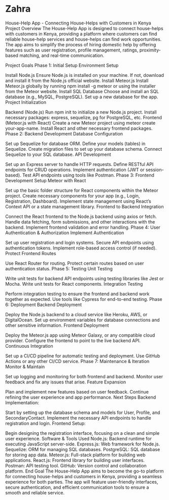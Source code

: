# Zahra
House-Help App - Connecting House-Helps with Customers in Kenya
Project Overview
The House-Help App is designed to connect house-helps with customers in Kenya, providing a platform where customers can find reliable house-help services and house-helps can find work opportunities. The app aims to simplify the process of hiring domestic help by offering features such as user registration, profile management, ratings, proximity-based matching, and real-time communication.

Project Goals
Phase 1: Initial Setup
Environment Setup

Install Node.js
Ensure Node.js is installed on your machine. If not, download and install it from the Node.js official website.
Install Meteor.js
Install Meteor.js globally by running npm install -g meteor or using the installer from the Meteor website.
Install SQL Database
Choose and install an SQL database (e.g., MySQL, PostgreSQL).
Set up a new database for the app.
Project Initialization

Backend (Node.js)
Run npm init to initialize a new Node.js project.
Install necessary packages: express, sequelize, pg for PostgreSQL, etc.
Frontend (Meteor.js with React)
Create a new Meteor project using meteor create your-app-name.
Install React and other necessary frontend packages.
Phase 2: Backend Development
Database Configuration

Set up Sequelize for database ORM.
Define your models (tables) in Sequelize.
Create migration files to set up your database schema.
Connect Sequelize to your SQL database.
API Development

Set up an Express server to handle HTTP requests.
Define RESTful API endpoints for CRUD operations.
Implement authentication (JWT or session-based).
Test API endpoints using tools like Postman.
Phase 3: Frontend Development
Setup Meteor with React

Set up the basic folder structure for React components within the Meteor project.
Create necessary components for your app (e.g., Login, Registration, Dashboard).
Implement state management using React’s Context API or a state management library.
Frontend to Backend Integration

Connect the React frontend to the Node.js backend using axios or fetch.
Handle data fetching, form submissions, and other interactions with the backend.
Implement frontend validation and error handling.
Phase 4: User Authentication & Authorization
Implement Authentication

Set up user registration and login systems.
Secure API endpoints using authentication tokens.
Implement role-based access control (if needed).
Protect Frontend Routes

Use React Router for routing.
Protect certain routes based on user authentication status.
Phase 5: Testing
Unit Testing

Write unit tests for backend API endpoints using testing libraries like Jest or Mocha.
Write unit tests for React components.
Integration Testing

Perform integration testing to ensure the frontend and backend work together as expected.
Use tools like Cypress for end-to-end testing.
Phase 6: Deployment
Backend Deployment

Deploy the Node.js backend to a cloud service like Heroku, AWS, or DigitalOcean.
Set up environment variables for database connections and other sensitive information.
Frontend Deployment

Deploy the Meteor.js app using Meteor Galaxy, or any compatible cloud provider.
Configure the frontend to point to the live backend API.
Continuous Integration

Set up a CI/CD pipeline for automatic testing and deployment.
Use GitHub Actions or any other CI/CD service.
Phase 7: Maintenance & Iteration
Monitor & Maintain

Set up logging and monitoring for both frontend and backend.
Monitor user feedback and fix any issues that arise.
Feature Expansion

Plan and implement new features based on user feedback.
Continue refining the user experience and app performance.
Next Steps
Backend Implementation:

Start by setting up the database schema and models for User, Profile, and SecondaryContact.
Implement the necessary API endpoints to handle registration and login.
Frontend Setup:

Begin designing the registration interface, focusing on a clean and simple user experience.
Software & Tools Used
Node.js: Backend runtime for executing JavaScript server-side.
Express.js: Web framework for Node.js.
Sequelize: ORM for managing SQL databases.
PostgreSQL: SQL database for storing app data.
Meteor.js: Full-stack platform for building web applications.
React.js: Frontend library for building user interfaces.
Postman: API testing tool.
GitHub: Version control and collaboration platform.
End Goal
The House-Help App aims to become the go-to platform for connecting house-helps and customers in Kenya, providing a seamless experience for both parties. The app will feature user-friendly interfaces, secure authentication, and efficient communication tools to ensure a smooth and reliable service.

